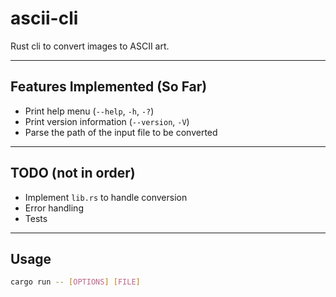 # ascii-cli

Rust cli to convert images to ASCII art.

---

## Features Implemented (So Far)

- Print help menu (`--help`, `-h`, `-?`)  
- Print version information (`--version`, `-V`)  
- Parse the path of the input file to be converted  

---

## TODO (not in order)

- Implement `lib.rs` to handle conversion
- Error handling
- Tests

---

## Usage
```bash
cargo run -- [OPTIONS] [FILE]
